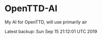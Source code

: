 # OpenTTD-AI
My AI for OpenTTD, will use primarily air

Latest backup: Sun Sep 15 21:12:01 UTC 2019
